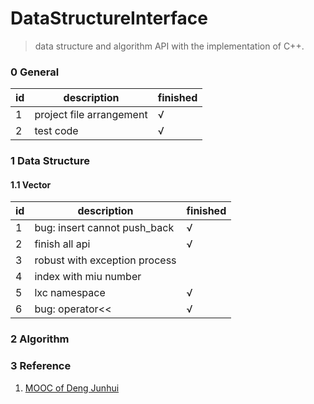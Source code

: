 # DataStructureInterface

> data structure and algorithm API with the implementation of C++.

### 0 General

| id   | description              | finished |
| ---- | ------------------------ | -------- |
| 1    | project file arrangement | √        |
| 2    | test code                | √        |



### 1 Data Structure

#### 1.1 Vector

|id|description|finished|
|-|-|-|
|1|bug: insert cannot push_back|√|
|2 |finish all api| √ |
|3 |robust with exception process| |
|4 |index with miu number| |
| 5 |lxc namespace| √ |
|6 |bug: operator<<| √ |



### 2 Algorithm



### 3 Reference

1. [MOOC of Deng Junhui](https://dsa.cs.tsinghua.edu.cn/~deng/ds/dsacpp/index.htm)
